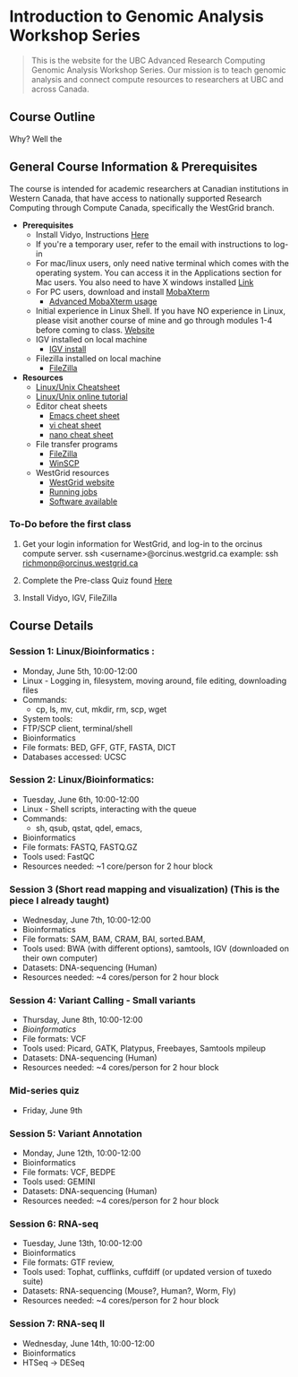 # Introduction to Genomic Analysis Workshop Series
> This is the website for the UBC Advanced Research Computing Genomic Analysis Workshop Series.  Our mission is to teach genomic analysis and connect compute resources to researchers at UBC and across Canada. 

## Course Outline



Why? Well the 

## General Course Information & Prerequisites
The course is intended for academic researchers at Canadian institutions in Western Canada, that have access to nationally supported Research Computing through Compute Canada, specifically the WestGrid branch.  
+ **Prerequisites**
  + Install Vidyo, Instructions [Here](https://github.com/Phillip-a-richmond/ARC-Bioinformatics-Training/blob/master/Vidyo_instructions.md)
  + If you're a temporary user, refer to the email with instructions to log-in
  + For mac/linux users, only need native terminal which comes with the operating system.  You can access it in the Applications section for Mac users.  You also need to have X windows installed [Link](https://www.xquartz.org/)
  + For PC users, download and install [MobaXterm](http://mobaxterm.mobatek.net/) 
    + [Advanced MobaXterm usage](https://www.youtube.com/watch?v=Gkl8LD1rwlU) 
  + Initial experience in Linux Shell.  If you have NO experience in Linux, please visit another course of mine and go through modules 1-4 before coming to class. [Website](http://phillip-a-richmond.github.io/Bioinformatics-Introductory-Analysis-Course/)
  + IGV installed on local machine 
    + [IGV install](https://www.broadinstitute.org/software/igv/log-in) 
  + Filezilla installed on local machine
    + [FileZilla](https://filezilla-project.org/)
+ **Resources**
    + [Linux/Unix Cheatsheet](https://github.com/Phillip-a-richmond/ARC-Bioinformatics-Training/blob/master/UnixCheatSheet.pdf) 
    + [Linux/Unix online tutorial](http://www.ee.surrey.ac.uk/Teaching/Unix/) 
    + Editor cheat sheets 
      + [Emacs cheet sheet](http://www.rgrjr.com/emacs/emacs_cheat.html) 
      + [vi cheat sheet](http://www.lagmonster.org/docs/vi.html) 
      + [nano cheat sheet](http://www.codexpedia.com/text-editor/nano-text-editor-command-cheatsheet/) 
    + File transfer programs  
      + [FileZilla](https://filezilla-project.org/)
      + [WinSCP](https://winscp.net/eng/download.php) 
    + WestGrid resources 
      + [WestGrid website](https://www.westgrid.ca/) 
      + [Running jobs](https://www.westgrid.ca/support/running_jobs) 
      + [Software available](https://www.westgrid.ca/support/software/) 
      

### To-Do before the first class
1. Get your login information for WestGrid, and log-in to the orcinus compute server.
ssh \<username\>@orcinus.westgrid.ca
example:
ssh richmonp@orcinus.westgrid.ca

2. Complete the Pre-class Quiz found [Here](https://github.com/Phillip-a-richmond/ARC-Bioinformatics-Training/blob/master/Pre-Course-Quiz.md)

3. Install Vidyo, IGV, FileZilla

## Course Details
### Session 1: Linux/Bioinformatics :
+ Monday, June 5th, 10:00-12:00
+ Linux - Logging in, filesystem, moving around, file editing, downloading files
+ Commands:
  + cp, ls, mv, cut, mkdir, rm, scp, wget
+ System tools: 
+ FTP/SCP client, terminal/shell
+ Bioinformatics  
+ File formats: BED, GFF, GTF, FASTA, DICT
+ Databases accessed: UCSC
  
### Session 2: Linux/Bioinformatics:
+ Tuesday, June 6th, 10:00-12:00
+ Linux - Shell scripts, interacting with the queue
+ Commands: 
  + sh, qsub, qstat, qdel, emacs, 
+ Bioinformatics  
+ File formats: FASTQ, FASTQ.GZ 
+ Tools used: FastQC 
+ Resources needed: ~1 core/person for 2 hour block  

### Session 3 (Short read mapping and visualization) (This is the piece I already taught)
+ Wednesday, June 7th, 10:00-12:00
+ Bioinformatics  
+ File formats: SAM, BAM, CRAM, BAI, sorted.BAM,
+ Tools used: BWA (with different options), samtools, IGV (downloaded on their own computer)
+ Datasets: DNA-sequencing (Human)
+ Resources needed: ~4 cores/person for 2 hour block  

### Session 4: Variant Calling - Small variants
+ Thursday, June 8th, 10:00-12:00
+ *Bioinformatics*  
+ File formats: VCF
+ Tools used: Picard, GATK, Platypus, Freebayes, Samtools mpileup
+ Datasets: DNA-sequencing (Human)
+ Resources needed: ~4 cores/person for 2 hour block  


### Mid-series quiz
+ Friday, June 9th


### Session 5: Variant Annotation
+ Monday, June 12th, 10:00-12:00    
+ Bioinformatics
+ File formats: VCF, BEDPE
+ Tools used: GEMINI
+ Datasets: DNA-sequencing (Human)
+ Resources needed: ~4 cores/person for 2 hour block  

### Session 6: RNA-seq
+ Tuesday, June 13th, 10:00-12:00
+ Bioinformatics
+ File formats: GTF review, 
+ Tools used: Tophat, cufflinks, cuffdiff (or updated version of tuxedo suite)
+ Datasets: RNA-sequencing (Mouse?, Human?, Worm, Fly)
+ Resources needed: ~4 cores/person for 2 hour block  

### Session 7: RNA-seq II
+ Wednesday, June 14th, 10:00-12:00
+ Bioinformatics
+ HTSeq → DESeq  





